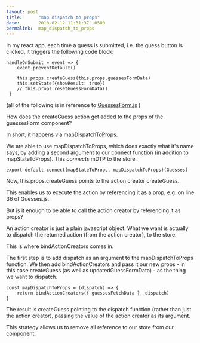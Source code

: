 ```yaml
---
layout: post
title:      "map dispatch to props"
date:       2018-02-12 11:31:37 -0500
permalink:  map_dispatch_to_props
---
```



In my react app, each time a guess is submitted, i.e. the guess button is clicked, it triggers the following code block: 

```
handleOnSubmit = event => {
 	event.preventDefault()

 	this.props.createGuess(this.props.guessesFormData)
 	this.setState({showResult: true})
 	// this.props.resetGuessFormData()
 }
```
(all of the following is in reference to [GuessesForm.js](https://github.com/d-d-d-dalia/acClimate/blob/master/make_america_great_client/src/containers/GuessesForm.js) )


How does the createGuess action get added to the props of the guessesForm component?

In short, it happens via mapDispatchToProps.

We are able to use mapDispatchToProps, which does exactly what it's name says, by adding a second argument to our connect function (in addition to mapStateToProps). This *connects* mDTP to the store.

```
export default connect(mapStateToProps, mapDispatchToProps)(Guesses)
```

Now, this.props.createGuess points to the action creator createGuess. 

This enables us to execute the action by referencing it as a prop, e.g. on line 36 of Guesses.js.

But is it enough to be able to call the action creator by referencing it as props?

An action creator is just a plain javascript object. What we want is actually to dispatch the returned action (from the action creator), to the store.

This is where bindActionCreators comes in.

The first step is to add dispatch as an argument to the mapDispatchToProps function. We then add bindActionCreators and pass it our new props - in this case createGuess (as well as updatedGuessFormData) - as the thing we want to dispatch.

```
const mapDispatchToProps = (dispatch) => {
    return bindActionCreators({ guessesFetchData }, dispatch)
}
```

The result is createGuess pointing to the dispatch function (rather than just the action creator), passing the value of the action creator as its argument.

This strategy allows us to remove all reference to our store from our component.
